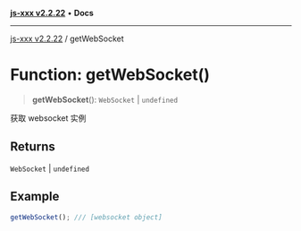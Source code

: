 [**js-xxx v2.2.22**](../README.md) • **Docs**

***

[js-xxx v2.2.22](../README.md) / getWebSocket

# Function: getWebSocket()

> **getWebSocket**(): `WebSocket` \| `undefined`

获取 websocket 实例

## Returns

`WebSocket` \| `undefined`

## Example

```ts
getWebSocket(); /// [websocket object]
```
